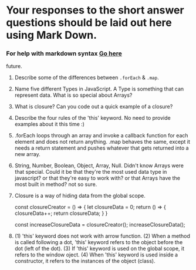 # Your responses to the short answer questions should be laid out here using Mark Down.
### For help with markdown syntax [Go here](https://github.com/adam-p/markdown-here/wiki/Markdown-Cheatsheet)

future.
1. Describe some of the differences between `.forEach` & `.map`.
2. Name five different Types in JavaScript. A Type is something that can represent data. What is so special about Arrays?
3. What is closure? Can you code out a quick example of a closure?
4. Describe the four rules of the 'this' keyword. No need to provide examples about it this time :)



1. .forEach loops through an array and invoke a callback function for each element and does not return anything. .map behaves the same, except it needs a return statement and pushes whatever that gets returned into a new array.

2. String, Number, Boolean, Object, Array, Null. Didn't know Arrays were that special. Could it be that they're the most used data type in javascript? or that they're easy to work with? or that Arrays have the most built in method? not so sure.

3. Closure is a way of hiding data from the global scope.

	 const closureCreator = () => {
	 	let closureData = 0;
	 	return () => {
	 		closureData++;
	 		return closureData;
	 	}
	 }

	 const increaseClosureData = closureCreator();
	 increaseClosureData();

4. (1) 'this' keyword does not work with arrow function. (2) When a method is called following a dot, 'this' keyword refers to the object before the dot (left of the dot). (3) If 'this' keyword is used on the global scope, it refers to the window oject. (4) When 'this' keyword is used inside a constructor, it refers to the instances of the object (class).

